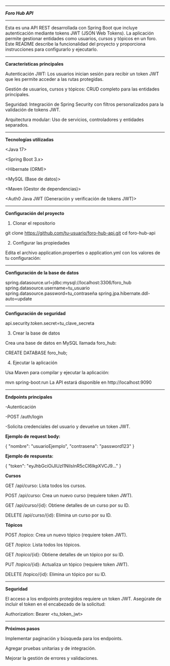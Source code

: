 _______________________________________________________________________________________________________________

***Foro Hub API***

_______________________________________________________________________________________________________________

Esta es una API REST desarrollada con Spring Boot que incluye autenticación mediante tokens JWT (JSON Web Tokens). 
La aplicación permite gestionar entidades como usuarios, cursos y tópicos en un foro. 
Este README describe la funcionalidad del proyecto y proporciona instrucciones para configurarlo y ejecutarlo.

_______________________________________________________________________________________________________________
**Características principales**

Autenticación JWT: Los usuarios inician sesión para recibir un token JWT que les permite acceder a las rutas protegidas.

Gestión de usuarios, cursos y tópicos: CRUD completo para las entidades principales.

Seguridad: Integración de Spring Security con filtros personalizados para la validación de tokens JWT.

Arquitectura modular: Uso de servicios, controladores y entidades separados.

_______________________________________________________________________________________________________________
**Tecnologías utilizadas**

<Java 17>

<Spring Boot 3.x>

<Spring Security>

<Spring Data JPA>

<Hibernate (ORM)>

<MySQL (Base de datos)>

<Maven (Gestor de dependencias)>

<Auth0 Java JWT (Generación y verificación de tokens JWT)>

_______________________________________________________________________________________________________________
**Configuración del proyecto**

1. Clonar el repositorio

git clone https://github.com/tu-usuario/foro-hub-api.git
cd foro-hub-api

2. Configurar las propiedades

Edita el archivo application.properties o application.yml con los valores de tu configuración:
_______________________________________________________________________________________________________________

**Configuración de la base de datos**

spring.datasource.url=jdbc:mysql://localhost:3306/foro_hub
spring.datasource.username=tu_usuario
spring.datasource.password=tu_contraseña
spring.jpa.hibernate.ddl-auto=update
_______________________________________________________________________________________________________________

**Configuración de seguridad**

api.security.token.secret=tu_clave_secreta

3. Crear la base de datos

Crea una base de datos en MySQL llamada foro_hub:

CREATE DATABASE foro_hub;

4. Ejecutar la aplicación

Usa Maven para compilar y ejecutar la aplicación:

mvn spring-boot:run 
La API estará disponible en http://localhost:9090
_______________________________________________________________________________________________________________

**Endpoints principales**

-Autenticación

-POST /auth/login

-Solicita credenciales del usuario y devuelve un token JWT.


**Ejemplo de request body:**

{
  "nombre": "usuarioEjemplo",
  "contrasena": "password123"
}


**Ejemplo de respuesta:**

{
  "token": "eyJhbGciOiJIUzI1NiIsInR5cCI6IkpXVCJ9..."
}


**Cursos**

GET /api/curso: Lista todos los cursos.

POST /api/curso: Crea un nuevo curso (requiere token JWT).

GET /api/curso/{id}: Obtiene detalles de un curso por su ID.

DELETE /api/curso/{id}: Elimina un curso por su ID.


**Tópicos**

POST /topico: Crea un nuevo tópico (requiere token JWT).

GET /topico: Lista todos los tópicos.

GET /topico/{id}: Obtiene detalles de un tópico por su ID.

PUT /topico/{id}: Actualiza un tópico (requiere token JWT).

DELETE /topico/{id}: Elimina un tópico por su ID.
_______________________________________________________________________________________________________________

**Seguridad**

El acceso a los endpoints protegidos requiere un token JWT. Asegúrate de incluir el token en el encabezado de la solicitud:

Authorization: Bearer <tu_token_jwt>
_______________________________________________________________________________________________________________

**Próximos pasos**

Implementar paginación y búsqueda para los endpoints.

Agregar pruebas unitarias y de integración.

Mejorar la gestión de errores y validaciones.

